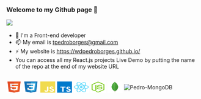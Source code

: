 ### Welcome to my Github page 👋
<img src="https://img.shields.io/github/stars/wdpedroborges?style=social"/>

- 🔭 I'm a Front-end developer
- 📫 My email is tpedroborges@gmail.com
- ⚡ My website is https://wdpedroborges.github.io/
- You can access all my React.js projects Live Demo by putting the name of the repo at the end of my website URL

<div style="display: inline_block"><br>
  <img align="center" alt="Pedro-HTML" height="30" width="40" src="https://raw.githubusercontent.com/devicons/devicon/master/icons/html5/html5-original.svg">
  <img align="center" alt="Rafa-CSS" height="30" width="40" src="https://raw.githubusercontent.com/devicons/devicon/master/icons/css3/css3-original.svg">
  <img align="center" alt="Pedro-Js" height="30" width="40" src="https://raw.githubusercontent.com/devicons/devicon/master/icons/javascript/javascript-plain.svg">
  <img align="center" alt="Pedro-Ts" height="30" width="40" src="https://raw.githubusercontent.com/devicons/devicon/master/icons/typescript/typescript-plain.svg">
  <img align="center" alt="Pedro-React" height="30" width="40" src="https://raw.githubusercontent.com/devicons/devicon/master/icons/react/react-original.svg">
  <img align="center" alt="Pedro-NodeJS" height="30" width="40" src="https://github.com/devicons/devicon/blob/master/icons/nodejs/nodejs-original.svg">
  <img align="center" alt="Pedro-MongoDB" height="30" width="40" src="https://github.com/devicons/devicon/blob/master/icons/mongodb/mongodb-original.svg">
  <img align="center" alt="Pedro-MongoDB" height="30" width="40" src="https://vitejs.dev/logo.svg">
</div>
